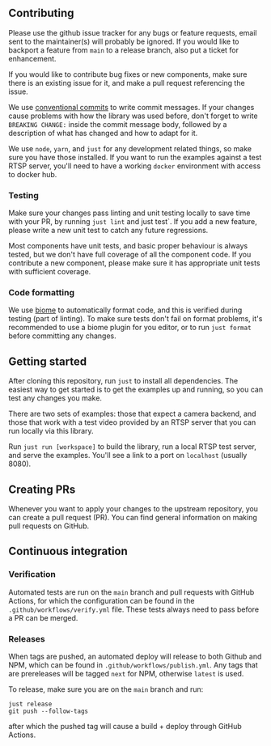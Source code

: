 ## Contributing

Please use the github issue tracker for any bugs or feature requests,
email sent to the maintainer(s) will probably be ignored.
If you would like to backport a feature from `main` to a release
branch, also put a ticket for enhancement.

If you would like to contribute bug fixes or new components,
make sure there is an existing issue for it, and make a pull
request referencing the issue.

We use [conventional commits](https://www.conventionalcommits.org) to write commit messages.
If your changes cause problems with how the library was used before,
don't forget to write `BREAKING CHANGE:` inside the commit message body,
followed by a description of what has changed and how to adapt for it.

We use `node`, `yarn`, and `just` for any development related things, so make sure you
have those installed. If you want to run the examples against a test RTSP server,
you'll need to have a working `docker` environment with access to docker hub.

### Testing

Make sure your changes pass linting and unit testing locally to save time with your PR,
by running `just lint` and just test`.
If you add a new feature, please write a new unit test to catch any future regressions.

Most components have unit tests, and basic proper behaviour is always
tested, but we don't have full coverage of all the component code.
If you contribute a new component, please make sure it has appropriate
unit tests with sufficient coverage.

### Code formatting

We use [biome](https://biomejs.dev/) to automatically format code, and this
is verified during testing (part of linting).
To make sure tests don't fail on format problems, it's recommended to use a
biome plugin for you editor, or to run `just format` before committing
any changes.

## Getting started

After cloning this repository, run `just` to install all dependencies.
The easiest way to get started is to get the examples up and running,
so you can test any changes you make.

There are two sets of examples: those that expect a camera backend,
and those that work with a test video provided by an RTSP server that
you can run locally via this library.

Run `just run [workspace]` to build the library, run a local RTSP test server, and serve
the examples. You'll see a link to a port on `localhost` (usually 8080).

## Creating PRs

Whenever you want to apply your changes to the upstream repository,
you can create a pull request (PR). You can find general information
on making pull requests on GitHub.

## Continuous integration

### Verification

Automated tests are run on the `main` branch and pull requests with GitHub Actions,
for which the configuration can be found in the `.github/workflows/verify.yml` file.
These tests always need to pass before a PR can be merged.

### Releases

When tags are pushed, an automated deploy will release to both Github and NPM, which
can be found in `.github/workflows/publish.yml`.
Any tags that are prereleases will be tagged `next` for NPM, otherwise `latest` is used.

To release, make sure you are on the `main` branch and run:

```
just release
git push --follow-tags
```

after which the pushed tag will cause a build + deploy through GitHub Actions.
